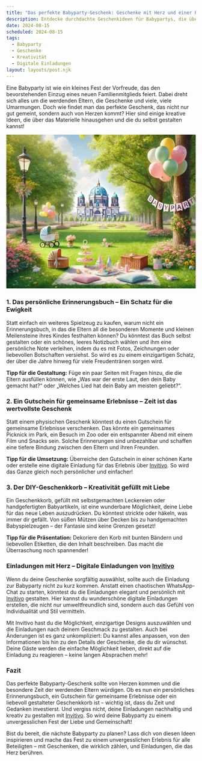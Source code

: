 ```yaml
---
title: "Das perfekte Babyparty-Geschenk: Geschenke mit Herz und einer Prise Kreativität"
description: Entdecke durchdachte Geschenkideen für Babypartys, die über materielle Dinge hinausgehen, und lass dich inspirieren, wie digitale Einladungen den Feierlichkeiten eine persönliche Note verleihen können.
date: 2024-08-15
scheduled: 2024-08-15
tags:
  - Babyparty
  - Geschenke
  - Kreativität
  - Digitale Einladungen
layout: layouts/post.njk
---
```


Eine Babyparty ist wie ein kleines Fest der Vorfreude, das den bevorstehenden Einzug eines neuen Familienmitglieds feiert. Dabei dreht sich alles um die werdenden Eltern, die Geschenke und viele, viele Umarmungen. Doch wie findet man das perfekte Geschenk, das nicht nur gut gemeint, sondern auch von Herzen kommt? Hier sind einige kreative Ideen, die über das Materielle hinausgehen und die du selbst gestalten kannst!

![Babyparty Geschenkideen](/img/picnic-park.webp)

### 1. **Das persönliche Erinnerungsbuch – Ein Schatz für die Ewigkeit**

Statt einfach ein weiteres Spielzeug zu kaufen, warum nicht ein Erinnerungsbuch, in das die Eltern all die besonderen Momente und kleinen Meilensteine ihres Kindes festhalten können? Du könntest das Buch selbst gestalten oder ein schönes, leeres Notizbuch wählen und ihm eine persönliche Note verleihen, indem du es mit Fotos, Zeichnungen oder liebevollen Botschaften versiehst. So wird es zu einem einzigartigen Schatz, der über die Jahre hinweg für viele Freudentränen sorgen wird.

**Tipp für die Gestaltung:** Füge ein paar Seiten mit Fragen hinzu, die die Eltern ausfüllen können, wie „Was war der erste Laut, den dein Baby gemacht hat?“ oder „Welches Lied hat dein Baby am meisten geliebt?“.

### 2. **Ein Gutschein für gemeinsame Erlebnisse – Zeit ist das wertvollste Geschenk**

Statt einem physischen Geschenk könntest du einen Gutschein für gemeinsame Erlebnisse verschenken. Das könnte ein gemeinsames Picknick im Park, ein Besuch im Zoo oder ein entspannter Abend mit einem Film und Snacks sein. Solche Erinnerungen sind unbezahlbar und schaffen eine tiefere Bindung zwischen den Eltern und ihren Freunden.

**Tipp für die Umsetzung:** Überreiche den Gutschein in einer schönen Karte oder erstelle eine digitale Einladung für das Erlebnis über [Invitivo](https://invitivo.com/). So wird das Ganze gleich noch persönlicher und einfacher!

### 3. **Der DIY-Geschenkkorb – Kreativität gefüllt mit Liebe**

Ein Geschenkkorb, gefüllt mit selbstgemachten Leckereien oder handgefertigten Babyartikeln, ist eine wunderbare Möglichkeit, deine Liebe für das neue Leben auszudrücken. Du könntest strickte oder häkeln, was immer dir gefällt. Von süßen Mützen über Decken bis zu handgemachten Babyspielzeugen – der Fantasie sind keine Grenzen gesetzt!

**Tipp für die Präsentation:** Dekoriere den Korb mit bunten Bändern und liebevollen Etiketten, die den Inhalt beschreiben. Das macht die Überraschung noch spannender!

### **Einladungen mit Herz – Digitale Einladungen von [Invitivo](https://invitivo.com/create)**

Wenn du deine Geschenke sorgfältig auswählst, sollte auch die Einladung zur Babyparty nicht zu kurz kommen. Anstatt einen chaotischen WhatsApp-Chat zu starten, könntest du die Einladungen elegant und persönlich mit [Invitivo](https://invitivo.com) gestalten. Hier kannst du wunderschöne digitale Einladungen erstellen, die nicht nur umweltfreundlich sind, sondern auch das Gefühl von Individualität und Stil vermitteln.

Mit Invitivo hast du die Möglichkeit, einzigartige Designs auszuwählen und die Einladungen nach deinem Geschmack zu gestalten. Auch bei Änderungen ist es ganz unkompliziert: Du kannst alles anpassen, von den Informationen bis hin zu den Details der Geschenke, die du dir wünschst. Deine Gäste werden die einfache Möglichkeit lieben, direkt auf die Einladung zu reagieren – keine langen Absprachen mehr!

### **Fazit**

Das perfekte Babyparty-Geschenk sollte von Herzen kommen und die besondere Zeit der werdenden Eltern würdigen. Ob es nun ein persönliches Erinnerungsbuch, ein Gutschein für gemeinsame Erlebnisse oder ein liebevoll gestalteter Geschenkkorb ist – wichtig ist, dass du Zeit und Gedanken investierst. Und vergiss nicht, deine Einladungen nachhaltig und kreativ zu gestalten mit [Invitivo](https://invitivo.com). So wird deine Babyparty zu einem unvergesslichen Fest der Liebe und Gemeinschaft!

Bist du bereit, die nächste Babyparty zu planen? Lass dich von diesen Ideen inspirieren und mache das Fest zu einem unvergesslichen Erlebnis für alle Beteiligten – mit Geschenken, die wirklich zählen, und Einladungen, die das Herz berühren.
